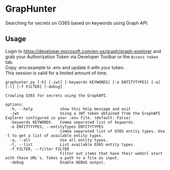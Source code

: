 # GrapHunter

Searching for secrets on O365 based on keywords using Graph API.

## Usage

Login to https://developer.microsoft.com/en-us/graph/graph-explorer and grab your Authorization Token via Developer Toolbar or the `Access token` tab.\
Copy .env.example to .env and update it with your token.\
This session is valid for a limited amount of time.

```
graphunter.py [-h] [-jwt] [-keywords KEYWORDS] [-e ENTITYTYPES] [-a] [-l] [-f FILTER] [-debug]

Crawling O365 for secrets using the GraphAPI.

options:
  -h, --help            show this help message and exit
  -jwt                  Using a JWT token obtained from the GraphAPI Explorer configured in your .env file. (default: False)
  -keywords KEYWORDS    Comma separated list of keywords.
  -e ENTITYTYPES, --entityTypes ENTITYTYPES
                        Comma separated list of O365 entity types. Use -l to get a list of available entity types.
  -a, --all             Use all entity types.
  -l, --list            List available O365 entity types.
  -f FILTER, --filter FILTER
                        Filter out items that have their webUrl start with these URL's. Takes a path to a file as input.
  -debug                Enable DEBUG output.
```